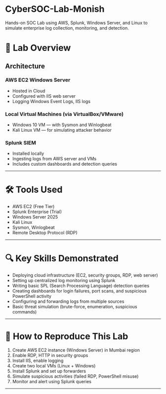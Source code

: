 # CyberSOC-Lab-Monish
Hands-on SOC Lab using AWS, Splunk, Windows Server, and Linux to simulate enterprise log collection, monitoring, and detection.

# 🧩 Lab Overview
## Architecture

### AWS EC2 Windows Server
  * Hosted in Cloud
  * Configured with IIS web server
  * Logging Windows Event Logs, IIS logs

### Local Virtual Machines (via VirtualBox/VMware)
  * Windows 10 VM — with Sysmon and Winlogbeat
  * Kali Linux VM — for simulating attacker behavior

### Splunk SIEM
  * Installed locally
  * Ingesting logs from AWS server and VMs
  * Includes custom dashboards and detection queries
---    
# 🛠️ Tools Used
  * AWS EC2 (Free Tier)
  * Splunk Enterprise (Trial)
  * Windows Server 2025
  * Kali Linux
  * Sysmon, Winlogbeat
  * Remote Desktop Protocol (RDP)
---
# 🔍 Key Skills Demonstrated
  * Deploying cloud infrastructure (EC2, security groups, RDP, web server)
  * Setting up centralized log monitoring using Splunk
  * Writing basic SPL (Search Processing Language) detection queries
  * Creating dashboards for login failures, port scans, and suspicious PowerShell activity
  * Configuring and forwarding logs from multiple sources
  * Basic threat simulation (brute-force, enumeration, suspicious commands)
---    
# 📘 How to Reproduce This Lab
  1. Create AWS EC2 instance (Windows Server) in Mumbai region
  2. Enable RDP, HTTP in security groups
  3. Install IIS, enable logging
  4. Create two local VMs (Linux + Windows)
  5. Install Splunk and set up forwarders
  6. Simulate suspicious activities (failed RDP, PowerShell misuse)
  7. Monitor and alert using Splunk queries
---

